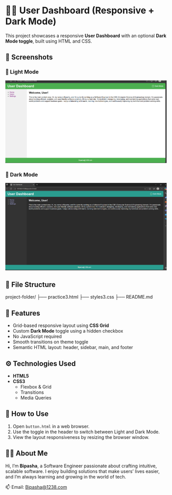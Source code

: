 # 🧑‍💻 User Dashboard (Responsive + Dark Mode)

This project showcases a responsive **User Dashboard** with an optional **Dark Mode toggle**, built using HTML and CSS.

## 📸 Screenshots

### 🔆 Light Mode
![Light Mode](Screenshot%202025-07-30%20115032.png)

### 🌙 Dark Mode
![Dark Mode](Screenshot%202025-07-30%20115100.png)


## 📁 File Structure
project-folder/
├── practice3.html
├── styles3.css
├── README.md


## 🎨 Features

- Grid-based responsive layout using **CSS Grid**
- Custom **Dark Mode** toggle using a hidden checkbox
- No JavaScript required
- Smooth transitions on theme toggle
- Semantic HTML layout: header, sidebar, main, and footer



## ⚙️ Technologies Used

- **HTML5**
- **CSS3**
  - Flexbox & Grid
  - Transitions
  - Media Queries



## 📌 How to Use

1. Open `button.html` in a web browser.
2. Use the toggle in the header to switch between Light and Dark Mode.
3. View the layout responsiveness by resizing the browser window.



## 🙋‍♀️ About Me

Hi, I’m **Bipasha**, a Software Engineer passionate about crafting intuitive, scalable software. I enjoy building solutions that make users’ lives easier, and I’m always learning and growing in the world of tech.

📫 Email: Bipasha@1238.com


